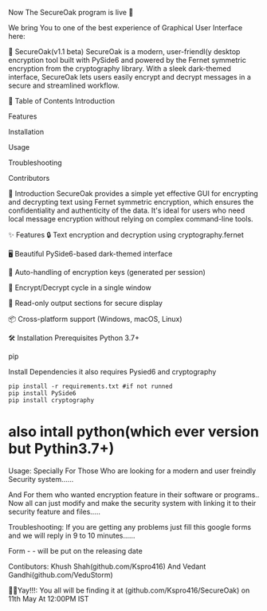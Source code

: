 Now The SecureOak program is live 🎇

We bring You to one of the best experience of Graphical User Interface here:

🌳 SecureOak(v1.1 beta)
SecureOak is a modern, user-friendl(y desktop encryption tool built with PySide6 and powered by the Fernet symmetric encryption from the cryptography library. With a sleek dark-themed interface, SecureOak lets users easily encrypt and decrypt messages in a secure and streamlined workflow.

📑 Table of Contents
Introduction

Features

Installation

Usage

Troubleshooting

Contributors

🧩 Introduction
SecureOak provides a simple yet effective GUI for encrypting and decrypting text using Fernet symmetric encryption, which ensures the confidentiality and authenticity of the data. It's ideal for users who need local message encryption without relying on complex command-line tools.

✨ Features
🔒 Text encryption and decryption using cryptography.fernet

🖥️ Beautiful PySide6-based dark-themed interface

🧠 Auto-handling of encryption keys (generated per session)

🔁 Encrypt/Decrypt cycle in a single window

🧼 Read-only output sections for secure display

📦 Cross-platform support (Windows, macOS, Linux)

🛠 Installation
Prerequisites
Python 3.7+

pip

Install Dependencies
it also requires Pysied6 and cryptography

```
pip install -r requirements.txt #if not runned
pip install PySide6
pip install cryptography
```
# also intall python(which ever version but Pythin3.7+)
Usage:
Specially For Those Who are looking for a modern and user freindly Security system……

And For them who wanted encryption feature in their software or programs..
Now all can just modify and make the security system with linking it to their security feature and files…..

Troubleshooting:
If you are getting any problems just fill this google forms and we will reply in 9 to 10 minutes……

Form - - will be put on the releasing date

Contibutors:
Khush Shah(github.com/Kspro416) And Vedant Gandhi(github.com/VeduStorm)

🎉🎉Yay!!!:
You all will be finding it at (github.com/Kspro416/SecureOak) on 11th May At 12:00PM IST
